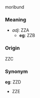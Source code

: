 moribund
### Meaning
+ _adj_: ZZA
    + __eg__: ZZB

### Origin

ZZC

### Synonym

__eg__: ZZD

+ ZZE


